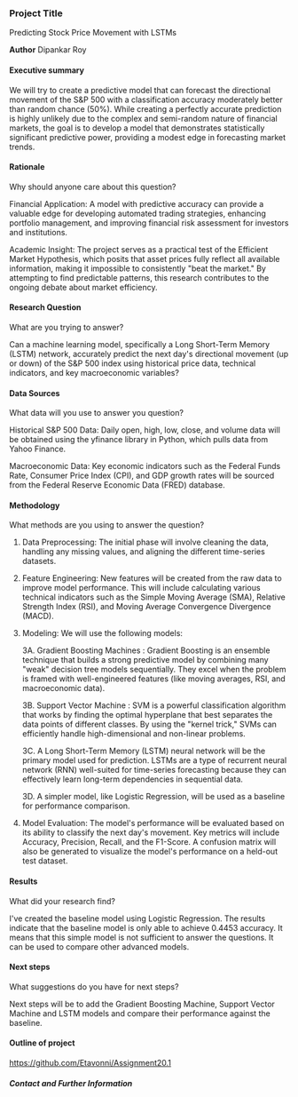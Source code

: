 ### Project Title
Predicting Stock Price Movement with LSTMs

**Author**
Dipankar Roy

#### Executive summary
We will try to create a predictive model that can forecast the directional movement of the S&P 500 with a classification accuracy moderately better than random chance (50%). While creating a perfectly accurate prediction is highly unlikely due to the complex and semi-random nature of financial markets, the goal is to develop a model that demonstrates statistically significant predictive power, providing a modest edge in forecasting market trends.

#### Rationale
Why should anyone care about this question?

Financial Application: A model with predictive accuracy can provide a valuable edge for developing automated trading strategies, enhancing portfolio management, and improving financial risk assessment for investors and institutions.

Academic Insight: The project serves as a practical test of the Efficient Market Hypothesis, which posits that asset prices fully reflect all available information, making it impossible to consistently "beat the market." By attempting to find predictable patterns, this research contributes to the ongoing debate about market efficiency.

#### Research Question
What are you trying to answer?

Can a machine learning model, specifically a Long Short-Term Memory (LSTM) network, accurately predict the next day's directional movement (up or down) of the S&P 500 index using historical price data, technical indicators, and key macroeconomic variables?

#### Data Sources
What data will you use to answer you question?

Historical S&P 500 Data: Daily open, high, low, close, and volume data will be obtained using the yfinance library in Python, which pulls data from Yahoo Finance.

Macroeconomic Data: Key economic indicators such as the Federal Funds Rate, Consumer Price Index (CPI), and GDP growth rates will be sourced from the Federal Reserve Economic Data (FRED) database.

#### Methodology
What methods are you using to answer the question?

1. Data Preprocessing: The initial phase will involve cleaning the data, handling any missing values, and aligning the different time-series datasets.

2. Feature Engineering: New features will be created from the raw data to improve model performance. This will include calculating various technical indicators such as the Simple Moving Average (SMA), Relative Strength Index (RSI), and Moving Average Convergence Divergence (MACD).

3. Modeling: We will use the following models:

    3A. Gradient Boosting Machines : Gradient Boosting is an ensemble technique that builds a strong predictive model by combining many "weak" decision tree models sequentially. They excel when the problem is framed with well-engineered features (like moving averages, RSI, and macroeconomic data).

    3B. Support Vector Machine : SVM is a powerful classification algorithm that works by finding the optimal hyperplane that best separates the data points of different classes. By using the "kernel trick," SVMs can efficiently handle high-dimensional and non-linear problems.

    3C. A Long Short-Term Memory (LSTM) neural network will be the primary model used for prediction. LSTMs are a type of recurrent neural network (RNN) well-suited for time-series forecasting because they can effectively learn long-term dependencies in sequential data.

    3D. A simpler model, like Logistic Regression, will be used as a baseline for performance comparison.

4. Model Evaluation: The model's performance will be evaluated based on its ability to classify the next day's movement. Key metrics will include Accuracy, Precision, Recall, and the F1-Score. A confusion matrix will also be generated to visualize the model's performance on a held-out test dataset.


#### Results
What did your research find?

I've created the baseline model using Logistic Regression. The results indicate that the baseline model is only able to achieve 0.4453 accuracy. It means that this simple model is not sufficient to answer the questions. It can be used to compare other advanced models. 

#### Next steps
What suggestions do you have for next steps?

Next steps will be to add the Gradient Boosting Machine, Support Vector Machine and LSTM models and compare their performance against the baseline.

#### Outline of project

https://github.com/Etavonni/Assignment20.1


##### Contact and Further Information
